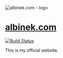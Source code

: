<img src="https://svgshare.com/i/4xZ.svg" alt="albinek.com - logo">

# [albinek.com](http://albinek.com)

[![Build Status](https://travis-ci.org/albinekcom/albinekcom.github.io.svg?branch=master)](https://travis-ci.org/albinekcom/albinekcom.github.io)

This is my official website.
